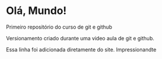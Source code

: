 # Olá, Mundo!
 Primeiro repositório do curso de git e github

 Versionamento criado durante uma video aula de git e github.
 
 Essa linha foi adicionada diretamente do site. Impressionandte
